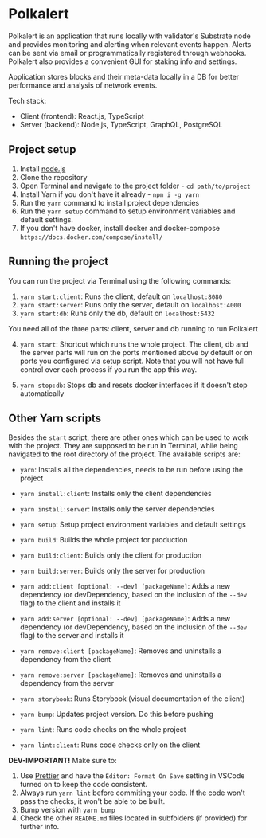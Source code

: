 # Polkalert

Polkalert is an application that runs locally with validator's Substrate node and provides monitoring and alerting when relevant events happen. Alerts can be sent via email or programmatically registered through webhooks. Polkalert also provides a convenient GUI for staking info and settings.

Application stores blocks and their meta-data locally in a DB for better performance and analysis of network events.

Tech stack:

- Client (frontend): React.js, TypeScript
- Server (backend): Node.js, TypeScript, GraphQL, PostgreSQL

## Project setup

1.  Install [node.js](https://nodejs.org/en/)
2.  Clone the repository
3.  Open Terminal and navigate to the project folder - `cd path/to/project`
4.  Install Yarn if you don't have it already - `npm i -g yarn`
5.  Run the `yarn` command to install project dependencies
6.  Run the `yarn setup` command to setup environment variables and default settings.
7.  If you don't have docker, install docker and docker-compose `https://docs.docker.com/compose/install/`

## Running the project

You can run the project via Terminal using the following commands:

1.  `yarn start:client`: Runs the client, default on `localhost:8080`
2.  `yarn start:server`: Runs only the server, default on `localhost:4000`
3.  `yarn start:db`: Runs only the db, default on `localhost:5432`

You need all of the three parts: client, server and db running to run Polkalert

4.  `yarn start`: Shortcut which runs the whole project. The client, db and the server parts will run on the ports mentioned above by default or on ports you configured via setup script. Note that you will not have full control over each process if you run the app this way.

5.  `yarn stop:db`: Stops db and resets docker interfaces if it doesn't stop automatically

## Other Yarn scripts

Besides the `start` script, there are other ones which can be used to work with the project. They are supposed to be run in Terminal, while being navigated to the root directory of the project. The available scripts are:

- `yarn`: Installs all the dependencies, needs to be run before using the project
- `yarn install:client`: Installs only the client dependencies
- `yarn install:server`: Installs only the server dependencies

- `yarn setup`: Setup project environment variables and default settings

- `yarn build`: Builds the whole project for production
- `yarn build:client`: Builds only the client for production
- `yarn build:server`: Builds only the server for production

- `yarn add:client [optional: --dev] [packageName]`: Adds a new dependency (or devDependency, based on the inclusion of the `--dev` flag) to the client and installs it
- `yarn add:server [optional: --dev] [packageName]`: Adds a new dependency (or devDependency, based on the inclusion of the `--dev` flag) to the server and installs it

- `yarn remove:client [packageName]`: Removes and uninstalls a dependency from the client
- `yarn remove:server [packageName]`: Removes and uninstalls a dependency from the server

- `yarn storybook`: Runs Storybook (visual documentation of the client)

- `yarn bump`: Updates project version. Do this before pushing
- `yarn lint`: Runs code checks on the whole project
- `yarn lint:client`: Runs code checks only on the client

**DEV-IMPORTANT!** Make sure to:

1.  Use [Prettier](https://marketplace.visualstudio.com/items?itemName=esbenp.prettier-vscode) and have the `Editor: Format On Save` setting in VSCode turned on to keep the code consistent.
2.  Always run `yarn lint` before commiting your code. If the code won't pass the checks, it won't be able to be built.
3.  Bump version with `yarn bump`
4.  Check the other `README.md` files located in subfolders (if provided) for further info.
